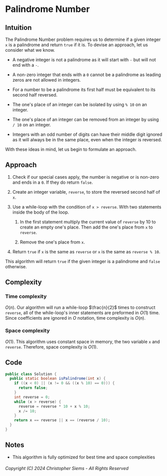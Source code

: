 <!---
Copyright (C) 2024 Christopher Siems - All Rights Reserved

You may use, distribute, and modify this code under the terms of the GNU General Public License 3, which should have been included this file. If not visit: https://www.gnu.org/licenses/gpl-3.0.en.html
--->

# Palindrome Number

## Intuition

The Palindrome Number problem requires us to determine if a given integer `x` is a palindrome and return `true` if it is. To devise an approach, let us consider what we know.

- A negative integer is not a palindrome as it will start with `-` but will not end with a `-`.

- A non-zero integer that ends with a `0` cannot be a palindrome as leading zeros are not allowed in integers.

- For a number to be a palindrome its first half must be equivalent to its second half reversed.

- The one's place of an integer can be isolated by using `% 10` on an integer.

- The one's place of an integer can be removed from an integer by using `/ 10` on an integer.

- Integers with an odd number of digits can have their middle digit ignored as it will always be in the same place, even when the integer is reversed.

With these ideas in mind, let us begin to formulate an approach.

## Approach

1. Check if our special cases apply, the number is negative or is non-zero and ends in a `0`. If they do return `false`.

2. Create an integer variable, `reverse`, to store the reversed second half of `x`.

3. Use a while-loop with the condition of `x > reverse`. With two statements inside the body of the loop.

    1. In the first statement multiply the current value of `reverse` by 10 to create an empty one's place. Then add the one's place from `x` to `reverse`.

    2. Remove the one's place from `x`.

4. Return `true` if `x` is the same as `reverse` or `x` is the same as `reverse % 10`.

This algorithm will return `true` if the given integer is a palindrome and `false` otherwise.

## Complexity

### Time complexity

$O(n)$. Our algorithm will run a while-loop $\frac{n}{2}$ times to construct `reverse`, all of the while-loop's inner statements are preformed in $O(1)$ time. Since coefficients are ignored in $O$ notation, time complexity is $O(n)$.

### Space complexity

$O(1)$. This algorithm uses constant space in memory, the two variable `x` and `reverse`. Therefore, space complexity is $O(1)$.

## Code

```Java
public class Solution {
  public static boolean isPalindrome(int x) {
    if ((x < 0) || (x != 0 && ((x % 10) == 0))) {
      return false;
    }
    int reverse = 0;
    while (x > reverse) {
      reverse = reverse * 10 + x % 10;
      x /= 10;
    }
    return x == reverse || x == (reverse / 10);
  }
}
```

## Notes

- This algorithm is fully optimized for best time and space complexities

###### Copyright (C) 2024 Christopher Siems - All Rights Reserved
